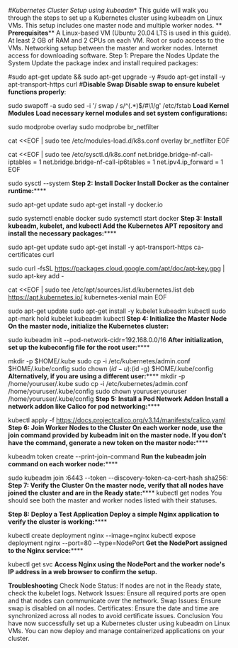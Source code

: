 *#Kubernetes Cluster Setup using kubeadm**
This guide will walk you through the steps to set up a Kubernetes cluster using kubeadm on Linux VMs. This setup includes one master node and multiple worker nodes.
**
**Prerequisites****
A Linux-based VM (Ubuntu 20.04 LTS is used in this guide).
At least 2 GB of RAM and 2 CPUs on each VM.
Root or sudo access to the VMs.
Networking setup between the master and worker nodes.
Internet access for downloading software.
Step 1: Prepare the Nodes
Update the System
Update the package index and install required packages:


#sudo apt-get update && sudo apt-get upgrade -y
#sudo apt-get install -y apt-transport-https curl
#**Disable Swap
Disable swap to ensure kubelet functions properly**:

sudo swapoff -a
sudo sed -i '/ swap / s/^\(.*\)$/#\1/g' /etc/fstab
**Load Kernel Modules
Load necessary kernel modules and set system configurations:**

sudo modprobe overlay
sudo modprobe br_netfilter

cat <<EOF | sudo tee /etc/modules-load.d/k8s.conf
overlay
br_netfilter
EOF

cat <<EOF | sudo tee /etc/sysctl.d/k8s.conf
net.bridge.bridge-nf-call-iptables  = 1
net.bridge.bridge-nf-call-ip6tables = 1
net.ipv4.ip_forward                 = 1
EOF

sudo sysctl --system
**Step 2: Install Docker
Install Docker as the container runtime:******

sudo apt-get update
sudo apt-get install -y docker.io

sudo systemctl enable docker
sudo systemctl start docker
**Step 3: Install kubeadm, kubelet, and kubectl
Add the Kubernetes APT repository and install the necessary packages:******

sudo apt-get update
sudo apt-get install -y apt-transport-https ca-certificates curl

sudo curl -fsSL https://packages.cloud.google.com/apt/doc/apt-key.gpg | sudo apt-key add -

cat <<EOF | sudo tee /etc/apt/sources.list.d/kubernetes.list
deb https://apt.kubernetes.io/ kubernetes-xenial main
EOF

sudo apt-get update
sudo apt-get install -y kubelet kubeadm kubectl
sudo apt-mark hold kubelet kubeadm kubectl
**Step 4: Initialize the Master Node
On the master node, initialize the Kubernetes cluster:**

sudo kubeadm init --pod-network-cidr=192.168.0.0/16
**After initialization, set up the kubeconfig file for the root user:******

mkdir -p $HOME/.kube
sudo cp -i /etc/kubernetes/admin.conf $HOME/.kube/config
sudo chown $(id -u):$(id -g) $HOME/.kube/config
**Alternatively, if you are using a different user:******
mkdir -p /home/youruser/.kube
sudo cp -i /etc/kubernetes/admin.conf /home/youruser/.kube/config
sudo chown youruser:youruser /home/youruser/.kube/config
**Step 5: Install a Pod Network Addon
Install a network addon like Calico for pod networking:******

kubectl apply -f https://docs.projectcalico.org/v3.14/manifests/calico.yaml
**Step 6: Join Worker Nodes to the Cluster
On each worker node, use the join command provided by kubeadm init on the master node. If you don't have the command, generate a new token on the master node:******

kubeadm token create --print-join-command
**Run the kubeadm join command on each worker node:******


sudo kubeadm join <master-ip>:6443 --token <token> --discovery-token-ca-cert-hash sha256:<hash>
**Step 7: Verify the Cluster
On the master node, verify that all nodes have joined the cluster and are in the Ready state:******
kubectl get nodes
You should see both the master and worker nodes listed with their statuses.

**Step 8: Deploy a Test Application
Deploy a simple Nginx application to verify the cluster is working:******

kubectl create deployment nginx --image=nginx
kubectl expose deployment nginx --port=80 --type=NodePort
**Get the NodePort assigned to the Nginx service:******

kubectl get svc
**Access Nginx using the NodePort and the worker node's IP address in a web browser to confirm the setup.**

**Troubleshooting**
Check Node Status: If nodes are not in the Ready state, check the kubelet logs.
Network Issues: Ensure all required ports are open and that nodes can communicate over the network.
Swap Issues: Ensure swap is disabled on all nodes.
Certificates: Ensure the date and time are synchronized across all nodes to avoid certificate issues.
Conclusion
You have now successfully set up a Kubernetes cluster using kubeadm on Linux VMs. You can now deploy and manage containerized applications on your cluster.

